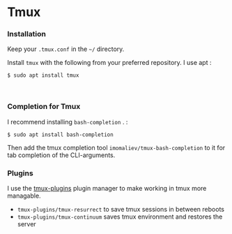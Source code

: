 # Tmux
### Installation
Keep your `.tmux.conf` in the `~/` directory.

Install `tmux` with the following from your preferred repository. I use apt : 
```
$ sudo apt install tmux
```
</br>

### Completion for Tmux
I recommend installing `bash-completion` . : 
```
$ sudo apt install bash-completion
```
Then add the tmux completion tool `imomaliev/tmux-bash-completion` to it for tab completion of the CLI-arguments.
<br/> 


### Plugins
I use the [tmux-plugins](https://github.com/tmux-plugins/tpm) plugin manager to make working in tmux more managable.
- `tmux-plugins/tmux-resurrect` to save tmux sessions in between reboots 
- `tmux-plugins/tmux-continuum` saves tmux environment and restores the server


